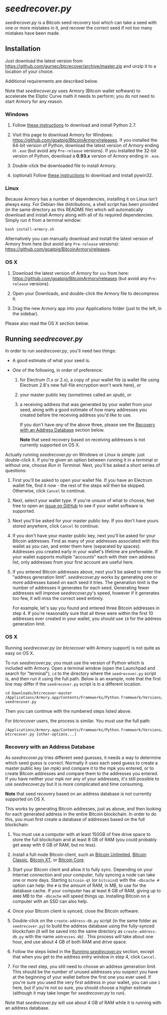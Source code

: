 # *seedrecover.py* #

*seedrecover.py* is a Bitcoin seed recovery tool which can take a seed with one or more mistakes in it, and recover the correct seed if not too many mistakes have been made.


## Installation ##

Just download the latest version from <https://github.com/gurnec/btcrecover/archive/master.zip> and unzip it to a location of your choice.

Additional requirements are described below.

Note that *seedrecover.py* uses Armory (Bitcoin wallet software) to accelerate the Eliptic Curve math it needs to perform; you do not need to start Armory for any reason.

### Windows ###

 1. Follow [these instructions](INSTALL.md#python-27) to download and install Python 2.7.

 2. Visit this page to download Armory for Windows: <https://github.com/goatpig/BitcoinArmory/releases>. If you installed the 64-bit version of Python, download the latest version of Armory ending in `.exe` (but avoid any `Pre-release` versions). If you installed the 32-bit version of Python, download a **0.93.x** version of Armory ending in `.exe`.

 3. Double-click the downloaded file to install Armory.

 4. (optional) Follow [these instructions](INSTALL.md#windows) to download and install pywin32.

### Linux ###

Because Armory has a number of dependencies, installing it on Linux isn't always easy. For Debian-like distributions, a shell script has been provided (in the same directory as this README file) which will automatically download and install Armory along with all of its required dependencies. Simply run it from a terminal window:

    bash install-armory.sh

Alternatively you can manually download and install the latest version of Armory from here (but avoid any `Pre-release` versions): <https://github.com/goatpig/BitcoinArmory/releases>.

### OS X ###

 1. Download the latest version of Armory for `osx` from here: <https://github.com/goatpig/BitcoinArmory/releases> (but avoid any `Pre-release` versions).

 2. Open your Downloads, and double-click the Armory file to decompress it.

 3. Drag the new Armory app into your Applications folder (just to the left, in the sidebar).

Please also read the OS X section below.


## Running *seedrecover.py* ##

In order to run *seedrecover.py*, you'll need two things:

 * A good estimate of what your seed is.

 * *One* of the following, in order of preference:
     1. for Electrum (1.x or 2.x), a copy of your wallet file (a wallet file using Electrum 2.8's new full-file encryption won't work here), *or*
     2. your master public key (sometimes called an *xpub*), *or*
     3. a receiving address that was generated by your wallet from your seed, along with a good estimate of how many addresses you created before the receiving address you'd like to use.

        If you don't have *any* of the above three, please see the [Recovery with an Address Database](#recovery-with-an-address-database) section below. 

        **Note** that seed recovery based on receiving addresses is not currently supported on OS X.

Actually running *seedrecover.py* on Windows or Linux is simple: just double-click it. If you're given an option between running it in a terminal or without one, choose *Run in Terminal*. Next, you'll be asked a short series of questions:

 1. First you'll be asked to open your wallet file. If you have an Electrum wallet file, find it now - the rest of the steps will then be skipped. Otherwise, click `Cancel` to continue.

 2. Next, select your wallet type. If you're unsure of what to choose, feel free to open an [issue on GitHub](https://github.com/gurnec/btcrecover/issues/new) to see if your wallet software is supported. 

 3. Next you'll be asked for your master public key. If you don't have yours stored anywhere, click `Cancel` to continue.

 4. If you don't have your master public key, next you'll be asked for your Bitcoin addresses. Find as many of your addresses associated with this wallet as you can, and enter them here (separated by spaces). Addresses you created early in your wallet's lifetime are prefereable. If your wallet supports multiple "accounts" each with their own address list, only addresses from your first account are useful here.

 5. If you entered Bitcoin addresses above, next you'll be asked to enter the "address generation limit". *seedrecover.py* works by generating one or more addresses based on each seed it tries. The generation limit is the number of addresses it generates for each seed. Generating fewer addresses will improve *seedrecover.py*'s speed, however if it generates too few, it will miss the correct seed entirely.
 
    For example, let's say you found and entered three Bitcoin addresses in step 4. If you're reasonably sure that all three were within the first 10 addresses ever created in your wallet, you should use `10` for the address generation limit.

### OS X ###

Running *seedrecover.py* (or *btcrecover* with Armory support) is not quite as easy on OS X.

To run *seedrecover.py*, you must use the version of Python which is included with Armory. Open a terminal window (open the Launchpad and search for "terminal"), `cd` to the directory where the `seedrecover.py` script is, and then run it using the full path. Below is an example, note that the first line may differ if the `seedrecover.py` script is in a different location.

    cd Downloads/btcrecover-master
    /Applications/Armory.app/Contents/Frameworks/Python.framework/Versions/2.7/bin/python seedrecover.py

Then you can continue with the numbered steps listed above.

For *btcrecover* users, the process is similar. You must use the full path:

    /Applications/Armory.app/Contents/Frameworks/Python.framework/Versions/2.7/bin/python btcrecover.py [other-options...]

### Recovery with an Address Database ###

As *seedrecover.py* tries different seed guesses, it needs a way to determine which seed guess is correct. Normally it uses each seed guess to create a master public key (an *mpk*) and compare it to the mpk you entered, or to create Bitcoin addresses and compare them to the addresses you entered. If you have neither your mpk nor any of your addresses, it's still possible to use *seedrecover.py* but it is more complicated and time consuming.

**Note** that seed recovery based on an address database is not currently supported on OS X.

This works by generating Bitcoin addresses, just as above, and then looking for each generated address in the entire Bitcoin blockchain. In order to do this, you must first create a database of addresses based on the full blockchain:

 1. You must use a computer with at least 150GB of free drive space to store the full blockchain and at least 8 GB of RAM (you could probably get away with 6 GB of RAM, but no less).

 2. Install a full-node Bitcoin client, such as [Bitcoin Unlimited](https://www.bitcoinunlimited.info/), [Bitcoin Classic](https://bitcoinclassic.com/), [Bitcoin XT](https://bitcoinxt.software/), or [Bitcoin Core](https://bitcoincore.org/).

 3. Start your Bitcoin client and allow it to fully sync. Depending on your Internet connection and your computer, fully syncing a node can take one or more days. Starting `bitcoin-qt` (or `bitcoind`) with the `-dbcache #` option can help: the `#` is the amount of RAM, in MB, to use for the database cache. If your computer has at least 8 GB of RAM, giving up to `4000` MB to the `-dbcache` will speed things up. Installing Bitcoin on a computer with an SSD can also help.

 4. Once your Bitcoin client is synced, close the Bitcoin software.

 5. Double-click on the `create-address-db.py` script (in the same folder as `seedrecover.py`) to build the address database using the fully-synced blockchain (it will be saved into the same directory as `create-address-db.py` with the name `addresses.db`) . This process will take about one hour, and use about 4 GB of both RAM and drive space.

 6. Follow the steps listed in the [Running *seedrecover.py*](#running-seedrecoverpy) section, except that when you get to the address entry window in step 4, click `Cancel`.

 7. For the next step, you still need to choose an address generation limit. This should be the number of unused addresses you suspect you have at the beginning of your wallet before the first one you ever used. If you're sure you used the very first address in your wallet, you can use `1` here, but if you're not so sure, you should choose a higher estimate (although it may take longer for *seedrecover.py* to run).

Note that *seedrecover.py* will use about 4 GB of RAM while it is running with an address database.
